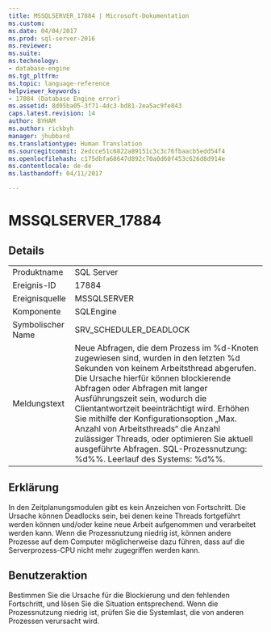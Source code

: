 ```yaml
---
title: MSSQLSERVER_17884 | Microsoft-Dokumentation
ms.custom: 
ms.date: 04/04/2017
ms.prod: sql-server-2016
ms.reviewer: 
ms.suite: 
ms.technology:
- database-engine
ms.tgt_pltfrm: 
ms.topic: language-reference
helpviewer_keywords:
- 17884 (Database Engine error)
ms.assetid: 8d05ba05-3f71-4dc3-bd81-2ea5ac9fe843
caps.latest.revision: 14
author: BYHAM
ms.author: rickbyh
manager: jhubbard
ms.translationtype: Human Translation
ms.sourcegitcommit: 2edcce51c6822a89151c3c3c76fbaacb5edd54f4
ms.openlocfilehash: c175dbfa68647d892c70a0d60f453c626d8d914e
ms.contentlocale: de-de
ms.lasthandoff: 04/11/2017

---
```

# <a name="mssqlserver17884"></a>MSSQLSERVER_17884
  
## <a name="details"></a>Details  
  
|||  
|-|-|  
|Produktname|SQL Server|  
|Ereignis-ID|17884|  
|Ereignisquelle|MSSQLSERVER|  
|Komponente|SQLEngine|  
|Symbolischer Name|SRV_SCHEDULER_DEADLOCK|  
|Meldungstext|Neue Abfragen, die dem Prozess im %d-Knoten zugewiesen sind, wurden in den letzten %d Sekunden von keinem Arbeitsthread abgerufen. Die Ursache hierfür können blockierende Abfragen oder Abfragen mit langer Ausführungszeit sein, wodurch die Clientantwortzeit beeinträchtigt wird. Erhöhen Sie mithilfe der Konfigurationsoption „Max. Anzahl von Arbeitsthreads“ die Anzahl zulässiger Threads, oder optimieren Sie aktuell ausgeführte Abfragen.  SQL-Prozessnutzung: %d%%. Leerlauf des Systems: %d%%.|  
  
## <a name="explanation"></a>Erklärung  
In den Zeitplanungsmodulen gibt es kein Anzeichen von Fortschritt. Die Ursache können Deadlocks sein, bei denen keine Threads fortgeführt werden können und/oder keine neue Arbeit aufgenommen und verarbeitet werden kann. Wenn die Prozessnutzung niedrig ist, können andere Prozesse auf dem Computer möglicherweise dazu führen, dass auf die Serverprozess-CPU nicht mehr zugegriffen werden kann.  
  
## <a name="user-action"></a>Benutzeraktion  
Bestimmen Sie die Ursache für die Blockierung und den fehlenden Fortschritt, und lösen Sie die Situation entsprechend. Wenn die Prozessnutzung niedrig ist, prüfen Sie die Systemlast, die von anderen Prozessen verursacht wird.  
  

